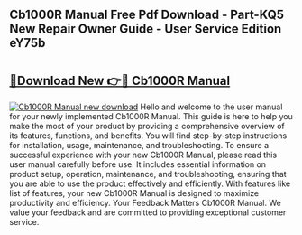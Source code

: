 ## Cb1000R Manual Free Pdf Download - Part-KQ5 New Repair Owner Guide - User Service Edition eY75b

# <h2><a href="http://cf26806.oget.top/?id=Cb1000R+Manual">🔗Download New 👉🔴 Cb1000R Manual</a></h2>

[![Cb1000R Manual new download](https://i.imgur.com/5g1atiW.png)](http://cf26806.oget.top/?id=Cb1000R+Manual)
Hello and welcome to the user manual for your newly implemented Cb1000R Manual. This guide is here to help you make the most of your product by providing a comprehensive overview of its features, functions, and benefits. You will find step-by-step instructions for installation, usage, maintenance, and troubleshooting. To ensure a successful experience with your new Cb1000R Manual, please read this user manual carefully before use. It includes essential information on product setup, operation, maintenance, and troubleshooting, ensuring that you are able to use the product effectively and efficiently. With features like list of features, your new Cb1000R Manual is designed to maximize productivity and efficiency. Your Feedback Matters Cb1000R Manual. We value your feedback and are committed to providing exceptional customer service.
